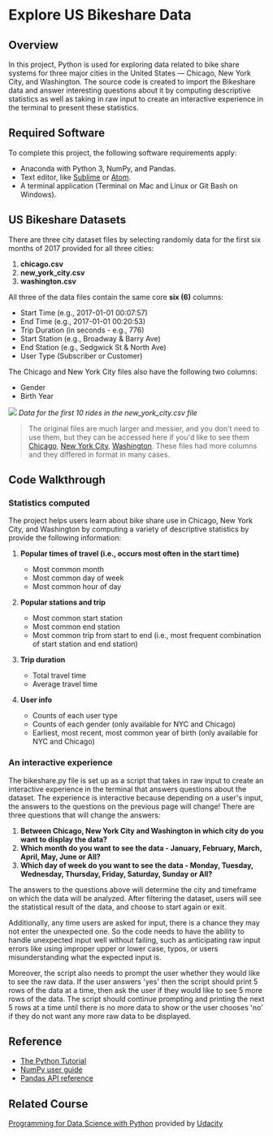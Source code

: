 # Explore US Bikeshare Data

## Overview
In this project, Python is used for exploring data related to bike share systems for three major cities in the United States — Chicago, New York City, and Washington. The  source code is created to import the Bikeshare data and answer interesting questions about it by computing descriptive statistics as well as taking in raw input to create an interactive experience in the terminal to present these statistics.

## Required Software
To complete this project, the following software requirements apply:
* Anaconda with Python 3, NumPy, and Pandas. 
* Text editor, like [Sublime](https://www.sublimetext.com/) or [Atom](https://github.blog/2022-06-08-sunsetting-atom/).
* A terminal application (Terminal on Mac and Linux or Git Bash on Windows).

## US Bikeshare Datasets
There are three city dataset files by selecting randomly data for the first six months of 2017 provided for all three cities:
1. **chicago.csv**
2. **new_york_city.csv**
3. **washington.csv**

All three of the data files contain the same core **six (6)** columns:
* Start Time (e.g., 2017-01-01 00:07:57)
* End Time (e.g., 2017-01-01 00:20:53)
* Trip Duration (in seconds - e.g., 776)
* Start Station (e.g., Broadway & Barry Ave)
* End Station (e.g., Sedgwick St & North Ave)
* User Type (Subscriber or Customer)

The Chicago and New York City files also have the following two columns:
* Gender
* Birth Year

![](https://video.udacity-data.com/topher/2018/March/5aa771dc_nyc-data/nyc-data.png)
_Data for the first 10 rides in the new_york_city.csv file_

>The original files are much larger and messier, and you don't need to use them, but they can be accessed here if you'd like to see them [Chicago](https://divvybikes.com/system-data), [New York City](https://citibikenyc.com/system-data), [Washington](ohttps://capitalbikeshare.com/system-data). These files had more columns and they differed in format in many cases.

## Code Walkthrough

### Statistics computed

The project helps users learn about bike share use in Chicago, New York City, and Washington by computing a variety of descriptive statistics by provide the following information:

1. **Popular times of travel (i.e., occurs most often in the start time)**
   * Most common month
   * Most common day of week
   * Most common hour of day

2. **Popular stations and trip**
   * Most common start station
   * Most common end station
   * Most common trip from start to end (i.e., most frequent combination of start station and end station)

3. **Trip duration**
   * Total travel time
   * Average travel time

4. **User info**
   * Counts of each user type
   * Counts of each gender (only available for NYC and Chicago)
   * Earliest, most recent, most common year of birth (only available for NYC and Chicago)

### An interactive experience
The bikeshare.py file is set up as a script that takes in raw input to create an interactive experience in the terminal that answers questions about the dataset. The experience is interactive because depending on a user's input, the answers to the questions on the previous page will change! There are three questions that will change the answers:

1. **Between Chicago, New York City and Washington in which city do you want to display the data?**
2. **Which month do you want to see the data - January, February, March, April, May, June or All?**
3. **Which day of week do you want to see the data - Monday, Tuesday, Wednesday, Thursday, Friday, Saturday, Sunday or All?**

The answers to the questions above will determine the city and timeframe on which the data will be analyzed. After filtering the dataset, users will see the statistical result of the data, and choose to start again or exit.

Additionally, any time users are asked for input, there is a chance they may not enter the unexpected one. So the code needs to have the ability to handle unexpected input well without failing, such as anticipating raw input errors like using improper upper or lower case, typos, or users misunderstanding what the expected input is.

Moreover, the script also needs to prompt the user whether they would like to see the raw data. If the user answers 'yes' then the script should print 5 rows of the data at a time, then ask the user if they would like to see 5 more rows of the data. The script should continue prompting and printing the next 5 rows at a time until there is no more data to show or the user chooses 'no' if they do not want any more raw data to be displayed.

## Reference

* [The Python Tutorial](https://docs.python.org/3/tutorial/)
* [NumPy user guide](https://numpy.org/devdocs/user/index.html)
* [Pandas API reference](https://pandas.pydata.org/pandas-docs/stable/reference/index.html)

## Related Course

[Programming for Data Science with Python](https://learn.udacity.com/nanodegrees/nd104) provided by [Udacity](https://www.udacity.com/)